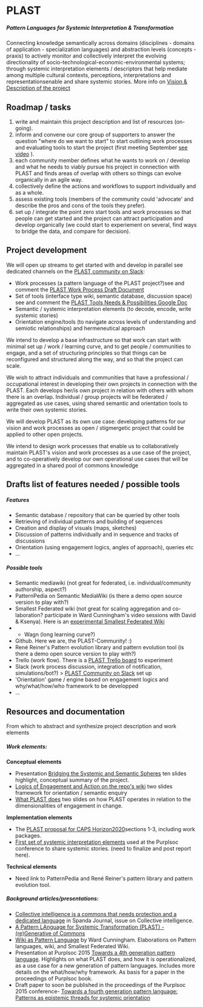 # PLAST
##### Pattern Languages for Systemic Interpretation & Transformation
Connecting knowledge semantically across domains (disciplines - domains of application - specialization languages) and abstraction levels (concepts - praxis) to actively monitor and collectively interpret the evolving directionality of socio-technological-economic-environmental systems; through systemic interpretation elements / descriptors that help mediate among multiple cultural contexts, perceptions, interpretations and representationsenable and share systemic stories. More info on [Vision & Description of the project](https://github.com/PLAST-Community/PLAST/wiki/Vision-&-Description-of-the-Project)

## Roadmap / tasks
1. write and maintain this project description and list of resources (on-going).
2. inform and convene our core group of supporters to answer the question "where do we want to start" to start outlining work processes and evaluating tools to start the project (first meeting September [see video](https://www.youtube.com/watch?v=pTK3griQMs8&feature=youtu.be) ).
3. each community member defines what he wants to work on / develop and what he needs to viably pursue his project in connection with PLAST and finds areas of overlap with others so things can evolve organically in an agile way.
4. collectively define the actions and workflows to support individually and as a whole.
5. assess existing tools (members of the community could 'advocate' and describe the pros and cons of the tools they prefer). 
6. set up / integrate the point zero start tools and work processes so that people can get started and the project can attract participation and develop organically (we could start to experiement on several, find ways to bridge the data, and compare for decision).

## Project development
We will open up streams to get started with and develop in parallel see dedicated channels on the [PLAST community on Slack](https://plastcommunity.slack.com):
- Work processes (a pattern language of the PLAST project?)see and comment the [PLAST Work Process Draft Document](https://docs.google.com/document/d/1hSe7V8whwuetsTSvtpqkPzVJW6EA37kK682WZCzL_EI/edit)
- Set of tools (interface type wiki, semantic database, discussion space) see and comment the [PLAST Tools Needs & Possibilities Google Doc](https://docs.google.com/document/d/1thN4hW_JQ2VE9a1IGjM_EJLnHGAmZpiuYmmvok7Ykhw/edit) 
- Semantic / systemic interpretation elements (to decode, encode, write systemic stories)
- Orientation engine/tools (to navigate across levels of understanding and semiotic relationships) and hermeneutical approach

We intend to develop a base infrastructure so that work can start with minimal set up / work / learning curve, and to get people / communities to engage, and a set of structuring principles so that things can be reconfigured and structured along the way, and so that the project can scale.

We wish to attract individuals and communities that have a professional / occupational interest in developing their own  projects in connection with the PLAST. Each develops her/is own project in relation with others with whom there is an overlap. Individual / group projects will be federated / aggregated as use cases, using shared semantic and orientation tools to write their own systemic stories.

We will develop PLAST as its own use case: developing patterns for our vision and work processes as open / stigmergetic project that could be applied to other open projects. 

We intend to design work processes that enable us to collaboratively maintain PLAST's vision and work processes as a use case of the project, and to co-operatively develop our own operational use cases that will be aggregated in a shared pool of commons knowledge

## Drafts list of features needed / possible tools
##### Features
- Semantic database / repository that can be queried by other tools
- Retrieving of individual patterns and building of sequences
- Creation and display of visuals (maps, sketches)
- Discussion of patterns individually and in sequence and tracks of discussions
- Orientation (using engagement logics, angles of approach), queries etc
- ...

##### Possible tools
- Semantic mediawiki (not great for federated, i.e. individual/community authorship, aspect?)
- PatternPedia on Semantic MediaWiki (is there a demo open source version to play with?)
- Smallest Federated wiki (not great for scaling aggregation and co-laboration? participate in Ward Cunningham's video sessions with David & Ksenya). Here is an [experimental Smallest Federated Wiki](http://helene.pattern.academy/view/welcome-visitors) 
- - Wagn (long learning curve?)
- Github. Here we are, the PLAST-Community! :)
- René Reiner's Pattern evolution library and pattern evolution tool (is there a demo open source version to play with?)
- Trello (work flow). There is a [PLAST Trello board](https://trello.com/b/6mE75E1b/plast-in-caps-general-overview-and-discussions) to experiment
- Slack (work process discussion, integration of notification, simulations/bot?) > [PLAST Community on Slack](https://plastcommunity.slack.com) set up
- 'Orientation' game / engine based on engagement logics and why/what/how/who framework to be developped
- ...

## Resources and documentation
From which to abstract and synthesize project description and work elements

##### Work elements:
**Conceptual elements**
- Presentation [Bridging the Systemic and Semantic Spheres](http://www.slideshare.net/helenefinidori/systemic-interpretation-language) ten slides highlight, conceptual summary of the project.
- [Logics of Engagement and Action on the repo's wiki](https://github.com/PLAST-Community/PLAST/wiki/Logics-of-Engagement-and-Action) two slides framework for orientation / semantic enquiry
- [What PLAST does](https://github.com/PLAST-Community/PLAST/wiki/What-PLAST-Does) two slides on how PLAST operates in relation to the dimensionalities of engagement in change. 

**Implementation elements**
- The [PLAST proposal for CAPS Horizon2020](https://drive.google.com/file/d/0B1hB6w2xjIXAc3JhYmhCQXMwdGc/view?usp=sharing)sections 1-3, including work packages.
- [First set of systemic interpretation elements](https://drive.google.com/file/d/0B1hB6w2xjIXAcWV1dUFMUGRWSm8/view?usp=sharing) used at the Purplsoc conference to share systemic stories. (need to finalize and post report here).

**Technical elements**
- Need link to PatternPedia and René Reiner's pattern library and pattern evolution tool.

##### Background articles/presentations:
- [Collective intelligence is a commons that needs protection and a dedicated language](http://www.academia.edu/10292904/Collective_intelligence_is_a_commons_that_needs_protection_and_a_dedicated_language) in Spanda Journal, issue on Collective intelligence.
- [A Pattern LAnguage for Systemic Transformation (PLAST) - (re)Generative of Commons](http://www.academia.edu/9138366/A_Pattern_LAnguage_for_Systemic_Transformation_PLAST_-_re_Generative_of_Commons)
- [Wiki as Pattern Language](http://www.hillside.net/plop/2013/papers/Group6/plop13_preprint_51.pdf) by Ward Cunningham. Elaborations on Pattern languages, wiki, and Smallest Federated Wiki.
- Presentation at Purplsoc 2015 [Towards a 4th generation pattern language](http://www.slideshare.net/helenefinidori/plast-presentationpurplsoc-v3). Highlights on what PLAST does, and how it is operationalized, as a use case for a new generation of pattern languages. Includes more details on the what/how/why framework. As basis for a paper in the proceedings of Purplsoc book.
- Draft paper to soon be published in the proceedings of the Purplsoc 2015 conference- [Towards a fourth generation pattern language: Patterns as epistemic threads for systemic orientation](https://www.academia.edu/17543428/Towards_a_Fourth_Generation_Pattern_Language_Patterns_as_Epistemic_Threads_for_Systemic_Orientation)

